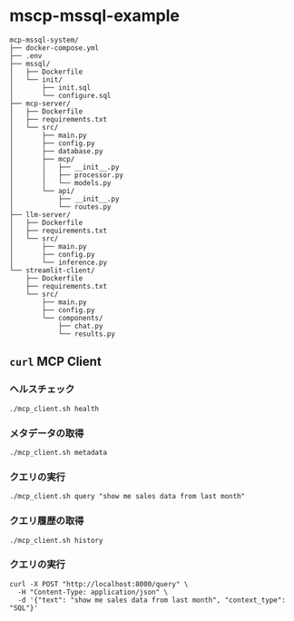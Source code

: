 # mscp-mssql-example


```
mcp-mssql-system/
├── docker-compose.yml
├── .env
├── mssql/
│   ├── Dockerfile
│   └── init/
│       ├── init.sql
│       └── configure.sql
├── mcp-server/
│   ├── Dockerfile
│   ├── requirements.txt
│   └── src/
│       ├── main.py
│       ├── config.py
│       ├── database.py
│       ├── mcp/
│       │   ├── __init__.py
│       │   ├── processor.py
│       │   └── models.py
│       └── api/
│           ├── __init__.py
│           └── routes.py
├── llm-server/
│   ├── Dockerfile
│   ├── requirements.txt
│   └── src/
│       ├── main.py
│       ├── config.py
│       └── inference.py
└── streamlit-client/
    ├── Dockerfile
    ├── requirements.txt
    └── src/
        ├── main.py
        ├── config.py
        └── components/
            ├── chat.py
            └── results.py
```


## `curl` MCP Client
### ヘルスチェック
`./mcp_client.sh health`

### メタデータの取得
`./mcp_client.sh metadata`

### クエリの実行
`./mcp_client.sh query "show me sales data from last month"`

### クエリ履歴の取得
`./mcp_client.sh history`

### クエリの実行
```
curl -X POST "http://localhost:8000/query" \
  -H "Content-Type: application/json" \
  -d '{"text": "show me sales data from last month", "context_type": "SQL"}'
```

